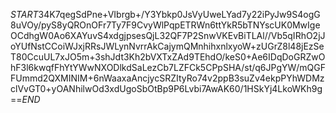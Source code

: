 $START$34K7qegSdPne+VIbrgb+/Y3Ybkp0JsVyUweLYad7y22iPyJw9S4ogG8uVOy/pyS8yQROnOFr7Ty7F9CvyWlPqpETRWn6ttYkR5bTNYscUK0MwIgeOCdhgW0Ao6XAYuvS4xdgjpsesQjL32QF7P2SnwVKEvBiTLAl//Vb5qIRhO2jJoYUfNstCCoiWJxjRRsJWLynNvrrAkCajymQMnhihxnlxyoW+zUGrZ8l48jEzSeT80CcuUL7xJO5m+3shJdt3Kh2bVXTxZAd9TEhdO/keS0+Ae6IDqDoGRZwOhF3l6kwqfFhYtYWwNXODlkdSaLezCb7LZFCk5CPpSHA/st/q6JPgYW/mQGFFUmmd2QXMINIM+6nWaaxaAncjycSRZItyRo74v2ppB3suZv4ekpPYhWDMzclVvGT0+yOANhilwOd3xdUgoSbOtBp9P6Lvbi7AwAK60/1HSkYj4LkoWKh9g==$END$